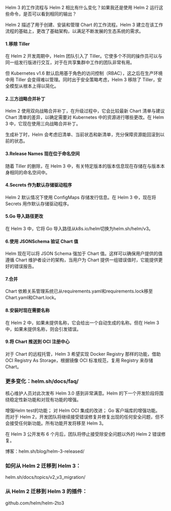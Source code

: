 Helm 3 的工作流程与 Helm 2 相比有什么变化？如果我还是使用 Helm 2 运行这些命令，是否可以看到相同的输出？

Helm 2 描述了用于创建、安装和管理 Chart 的工作流程。Helm 3 建立在该工作流程的基础上，更改了基础架构，以满足不断发展的生态系统的需求。

#### 1.移除 Tiller

在 Helm 2 开发周期中，Helm 团队引入了 Tiller。它使多个不同的操作员可以与同一组发行版进行交互，对于在共享集群中工作的团队非常有用。

但 Kubernetes v1.6 默认启用基于角色的访问控制（RBAC），这之后在生产环境中用 Tiller 会变得难以管理。同时出于安全策略考虑，Helm 3 移除了 Tiller，安全模型从根本上得以简化。

#### 2.三方战略合并补丁

Helm 2 使用双向战略合并补丁，在升级过程中，它会比较最新 Chart 清单与建议 Chart 清单的差异，以确定需要对 Kubernetes 中的资源进行哪些更改。在 Helm 3 中，它现在使用三向战略合并补丁。

生成补丁时，Helm 会考虑旧清单、当前状态和新清单，充分保障资源能回滚到以前的状态。

#### 3.Release Names 现在位于命名空间

随着 Tiller 的删除，在 Helm 3 中，有关特定版本的版本信息现在存储在与版本本身相同的命名空间中。

#### 4.Secrets 作为默认存储驱动程序

Helm 2 默认情况下使用 ConfigMaps 存储发行信息。在 Helm 3 中，现在将 Secrets 用作默认存储驱动程序。

#### 5.Go 导入路径更改

在 Helm 3 中，它将 Go 导入路径从k8s.io/helm切换为helm.sh/helm/v3。

#### 6.使用 JSONSchema 验证 Chart 值

Helm 现在可以将 JSON Schema 强加于 Chart 值。这样可以确保用户提供的值遵循 Chart 维护者设计的架构，当用户为 Chart 提供一组错误值时，它能提供更好的错误报告。

#### 7.合并

Chart 依赖关系管理系统已从requirements.yaml和requirements.lock移至Chart.yaml和Chart.lock。

#### 8.安装时现在需要名称

在 Helm 2 中，如果未提供名称，它会给出一个自动生成的名称。但在 Helm 3 中，如果未提供名称，则会引发错误。

#### 9.将 Chart 推送到 OCI 注册中心

对于 Chart 的远程托管，Helm 3 希望实现 Docker Registry 那样的功能，借助 OCI Registry As Storage，根据镜像 OCI 标准规范，复用 Registry 来存储 Chart。


### 更多变化：helm.sh/docs/faq/

核心维护人员对此次发布 Helm 3.0 感到非常满意。Helm 的下一个开发阶段将围绕稳定性新功能和对现有功能的增强。

增强Helm test的功能；
对 Helm OCI 集成的改进；
Go 客户端库的增强功能。
而对于 Helm 2，开发团队将继续接受错误修复并修复出现的任何安全问题，但不会接受任何新功能。所有功能开发将移至 Helm 3。

在 Helm 3 公开发布 6 个月后，团队将停止接受除安全问题以外的 Helm 2 错误修复。

博客：helm.sh/blog/helm-3-released/

### 如何从 Helm 2 迁移到 Helm 3：

helm.sh/docs/topics/v2_v3_migration/

### 从 Helm 2 迁移到 Helm 3 的插件：

github.com/helm/helm-2to3
